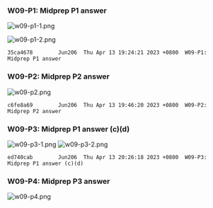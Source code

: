 ### W09-P1: Midprep P1 answer

![w09-p1-1.png](https://obsbeppzfkkzhooliozs.supabase.co/storage/v1/object/public/demo-93/md_img/w09/p1-1.png?t=2023-04-13T11%3A21%3A13.923Z)

![w09-p1-2.png](https://obsbeppzfkkzhooliozs.supabase.co/storage/v1/object/public/demo-93/md_img/w09/p1-2.png?t=2023-04-13T11%3A22%3A08.165Z)

```
35ca4678        Jun206  Thu Apr 13 19:24:21 2023 +0800  W09-P1: Midprep P1 answer
```

### W09-P2: Midprep P2 answer

![w09-p2.png](https://obsbeppzfkkzhooliozs.supabase.co/storage/v1/object/public/demo-93/md_img/w09/p2.png?t=2023-04-13T11%3A45%3A43.664Z)

```
c6fe8a69        Jun206  Thu Apr 13 19:46:20 2023 +0800  W09-P2: Midprep P2 answer
```

### W09-P3: Midprep P1 answer (c)(d)

![w09-p3-1.png](https://obsbeppzfkkzhooliozs.supabase.co/storage/v1/object/public/demo-93/md_img/w09/p1-3.png?t=2023-04-13T12%3A01%3A02.814Z)
![w09-p3-2.png](https://obsbeppzfkkzhooliozs.supabase.co/storage/v1/object/public/demo-93/md_img/w09/p3-2.png?t=2023-04-13T12%3A26%3A02.425Z)

```
ed740cab        Jun206  Thu Apr 13 20:26:18 2023 +0800  W09-P3: Midprep P1 answer (c)(d)
```

### W09-P4: Midprep P3 answer

![w09-p4.png](https://obsbeppzfkkzhooliozs.supabase.co/storage/v1/object/public/demo-93/md_img/w09/p4.png?t=2023-04-13T13%3A01%3A40.490Z)

```

```
